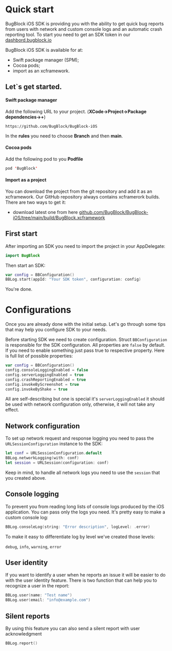 # Quick start
BugBlock iOS SDK is providing you with the ability to get quick bug reports from users with network and custom console logs and an automatic crash reporting tool. To start you need to get an SDK token in our [dashbord.bugblock.io](https://dashboard.bugblock.io "dashboard.bugblock.io")


BugBlock iOS SDK is available for at:
- Swift package manager (SPM);
- Cocoa pods;
- import as an xcframework.


## Let`s get started.

#### Swift package manager
Add the following URL to your project. (**XCode->Project->Package dependencies->+**)

```
https://github.com/BugBlock/BugBlock-iOS
```

In the **rules** you need to choose **Branch** and then **main**.

#### Cocoa pods

Add the following pod to you **Podfile**

```swift
pod 'BugBlock'
```

#### Import as a project
You can download the project from the git repository and add it as an xcframework. Our GitHub repository always contains xcframerork builds. 
There are two ways to get it: 
- download latest one from here [github.com/BugBlock/BugBlock-iOS/tree/main/build/BugBlock.xcframework](https://github.com/BugBlock/BugBlock-iOS/tree/main/build/BugBlock.xcframework "github.com/BugBlock/BugBlock-iOS/tree/main/build/BugBlock.xcframework")


## First start

After importing an SDK you need to import the project in your AppDelegate:
```swift
import BugBlock
```

Then start an SDK:
```swift
var config = BBConfiguration()
BBLog.start(appId: "Your SDK token", configuration: config)
```

You're done.



# Configurations

Once you are already done with the initial setup. Let's go through some tips that may help you configure SDK to your needs.

Before starting SDK we need to create configuration. Struct `BBConfiguration` is responsible for the SDK configuration. All properties are `false` by default. If you need to enable something just pass true to respective property. Here is full list of possible properties:

```swift
var config = BBConfiguration()
config.consoleLoggingEnabled = false
config.serverLoggingEnabled = true
config.crashReportingEnabled = true
config.invokeByScreenshot = true
config.invokeByShake = true
```

All are self-describing but one is special it's `serverLoggingEnabled` it should be used with network configuration only, otherwise, it will not take any effect.

## Network configuration

To set up network request and response logging you need to pass the `URLSessionConfiguration` instance to the SDK:
```swift
let conf = URLSessionConfiguration.default
BBLog.networkLogging(with: conf)
let session = URLSession(configuration: conf)
```

Keep in mind, to handle all network logs you need to use the `session` that you created above.


## Console logging

To prevent you from reading long lists of console logs produced by the iOS application. You can pass only the logs you need. It's pretty easy to make a custom console log: 

```swift
BBLog.consoleLog(string: "Error description", logLevel: .error)
```

To make it easy to differentiate log by level we've created those levels:

`debug`, 
`info`, 
`warning`, 
`error`


## User identity

If you want to identify a user when he reports an issue it will be easier to do with the user identity feature. There is two function that can help you to recognize a user in the report: 

```swift
BBLog.user(name: "Test name")
BBLog.user(email: "info@example.com")
```


## Silent reports 

By using this feature you can also send a silent report with user acknowledgment

```swift
BBLog.report()
```
